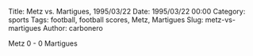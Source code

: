 Title: Metz vs. Martigues, 1995/03/22
Date: 1995/03/22 00:00
Category: sports
Tags: football, football scores, Metz, Martigues
Slug: metz-vs-martigues
Author: carbonero


Metz 0 - 0 Martigues

